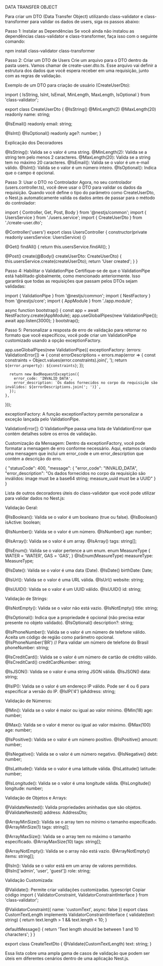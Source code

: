 DATA TRANSFER OBJECT

Para criar um DTO (Data Transfer Object) utilizando class-validator e class-transformer para validar os dados de users, siga os passos abaixo:

Passo 1: Instalar as Dependências
Se você ainda não instalou as dependências class-validator e class-transformer, faça isso com o seguinte comando:

npm install class-validator class-transformer

Passo 2: Criar um DTO de Users
Crie um arquivo para o DTO dentro da pasta users. Vamos chamar de create-user.dto.ts. Esse arquivo vai definir a estrutura dos dados que você espera receber em uma requisição, junto com as regras de validação.

Exemplo de um DTO para criação de usuário (CreateUserDto):

import { IsString, IsInt, IsEmail, MinLength, MaxLength, IsOptional } from 'class-validator';

export class CreateUserDto {
@IsString()
@MinLength(2)
@MaxLength(20)
readonly name: string;

@IsEmail()
readonly email: string;

@IsInt()
@IsOptional()
readonly age?: number;
}

Explicação dos Decoradores

@IsString(): Valida se o valor é uma string.
@MinLength(2): Valida se a string tem pelo menos 2 caracteres.
@MaxLength(20): Valida se a string tem no máximo 20 caracteres.
@IsEmail(): Valida se o valor é um e-mail válido.
@IsInt(): Valida se o valor é um número inteiro.
@IsOptional(): Indica que o campo é opcional.

Passo 3: Usar o DTO no Controlador
Agora, no seu controlador (users.controller.ts), você deve usar o DTO para validar os dados da requisição. Quando você define o tipo do parâmetro como CreateUserDto, o Nest.js automaticamente valida os dados antes de passar para o método do controlador:

import { Controller, Get, Post, Body } from '@nestjs/common';
import { UsersService } from './users.service';
import { CreateUserDto } from './create-user.dto';

@Controller('users')
export class UsersController {
constructor(private readonly usersService: UsersService) {}

@Get()
findAll() {
return this.usersService.findAll();
}

@Post()
create(@Body() createUserDto: CreateUserDto) {
this.usersService.create(createUserDto);
return 'User created';
}
}

Passo 4: Habilitar o ValidationPipe
Certifique-se de que o ValidationPipe está habilitado globalmente, como mencionado anteriormente. Isso garantirá que todas as requisições que passam pelos DTOs sejam validadas:

import { ValidationPipe } from '@nestjs/common';
import { NestFactory } from '@nestjs/core';
import { AppModule } from './app.module';

async function bootstrap() {
const app = await NestFactory.create(AppModule);
app.useGlobalPipes(new ValidationPipe());
await app.listen(3000);
}
bootstrap();

Passo 5: Personalizar a resposta de erro de validação para retornar no formato que você especificou, você pode criar um ValidationPipe customizado usando a opção exceptionFactory.

app.useGlobalPipes(new ValidationPipe({
exceptionFactory: (errors: ValidationError[]) => {
const errorDescriptions = errors.map(error => {
const constraints = Object.values(error.constraints).join(', ');
return `${error.property}: ${constraints}`;
});

      return new BadRequestException({
        error_code: 'INVALID_DATA',
        error_description: `Os dados fornecidos no corpo da requisição são inválidos: ${errorDescriptions.join('; ')}`,
      });
    },

}));

exceptionFactory: A função exceptionFactory permite personalizar a exceção lançada pelo ValidationPipe.

ValidationError[]: O ValidationPipe passa uma lista de ValidationError que contém detalhes sobre os erros de validação.

Customização da Mensagem: Dentro da exceptionFactory, você pode formatar a mensagem de erro conforme necessário. Aqui, estamos criando uma mensagem que inclui um error_code e um error_description que contém a descrição do erro.

{
"statusCode": 400,
"message": {
"error_code": "INVALID_DATA",
"error_description": "Os dados fornecidos no corpo da requisição são inválidos: image must be a base64 string; measure_uuid must be a UUID"
}
}

Lista de outros decoradores úteis do class-validator que você pode utilizar para validar dados no Nest.js:

Validação Geral:

@IsBoolean(): Valida se o valor é um booleano (true ou false).
@IsBoolean()
isActive: boolean;

@IsNumber(): Valida se o valor é um número.
@IsNumber()
age: number;

@IsArray(): Valida se o valor é um array.
@IsArray()
tags: string[];

@IsEnum(): Valida se o valor pertence a um enum.
enum MeasureType {
WATER = 'WATER',
GAS = 'GAS',
}
@IsEnum(MeasureType)
measureType: MeasureType;

@IsDate(): Valida se o valor é uma data (Date).
@IsDate()
birthDate: Date;

@IsUrl(): Valida se o valor é uma URL válida.
@IsUrl()
website: string;

@IsUUID(): Valida se o valor é um UUID válido.
@IsUUID()
id: string;

Validação de Strings:

@IsNotEmpty(): Valida se o valor não está vazio.
@IsNotEmpty()
title: string;

@IsOptional(): Indica que a propriedade é opcional (não precisa estar presente no objeto validado).
@IsOptional()
description?: string;

@IsPhoneNumber(): Valida se o valor é um número de telefone válido. Aceita um código de região como parâmetro opcional.
@IsPhoneNumber('BR') // Para validar um número de telefone do Brasil
phoneNumber: string;

@IsCreditCard(): Valida se o valor é um número de cartão de crédito válido.
@IsCreditCard()
creditCardNumber: string;

@IsJSON(): Valida se o valor é uma string JSON válida.
@IsJSON()
data: string;

@IsIP(): Valida se o valor é um endereço IP válido. Pode ser 4 ou 6 para especificar a versão do IP.
@IsIP('4')
ipAddress: string;

Validação de Números:

@Min(): Valida se o valor é maior ou igual ao valor mínimo.
@Min(18)
age: number;

@Max(): Valida se o valor é menor ou igual ao valor máximo.
@Max(100)
age: number;

@IsPositive(): Valida se o valor é um número positivo.
@IsPositive()
amount: number;

@IsNegative(): Valida se o valor é um número negativo.
@IsNegative()
debt: number;

@IsLatitude(): Valida se o valor é uma latitude válida.
@IsLatitude()
latitude: number;

@IsLongitude(): Valida se o valor é uma longitude válida.
@IsLongitude()
longitude: number;

Validação de Objetos e Arrays:

@ValidateNested(): Valida propriedades aninhadas que são objetos.
@ValidateNested()
address: AddressDto;

@ArrayMinSize(): Valida se o array tem no mínimo o tamanho especificado.
@ArrayMinSize(1)
tags: string[];

@ArrayMaxSize(): Valida se o array tem no máximo o tamanho especificado.
@ArrayMaxSize(10)
tags: string[];

@ArrayNotEmpty(): Valida se o array não está vazio.
@ArrayNotEmpty()
items: string[];

@IsIn(): Valida se o valor está em um array de valores permitidos.
@IsIn(['admin', 'user', 'guest'])
role: string;

Validação Customizada:

@Validate(): Permite criar validações customizadas.
typescript
Copiar código
import { ValidatorConstraint, ValidatorConstraintInterface } from 'class-validator';

@ValidatorConstraint({ name: 'customText', async: false })
export class CustomTextLength implements ValidatorConstraintInterface {
validate(text: string) {
return text.length > 1 && text.length < 10;
}

defaultMessage() {
return 'Text length should be between 1 and 10 characters';
}
}

export class CreateTextDto {
@Validate(CustomTextLength)
text: string;
}

Essa lista cobre uma ampla gama de casos de validação que podem ser úteis em diferentes cenários dentro de uma aplicação Nest.js.
